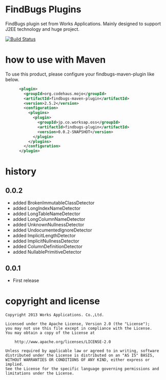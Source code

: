 # FindBugs Plugins
FindBugs plugin set from Works Applications. Mainly designed to support J2EE technology and huge project.

[![Build Status](https://secure.travis-ci.org/WorksApplications/findbugs-plugin.png)](http://travis-ci.org/WorksApplications/findbugs-plugin)

# how to use with Maven

To use this product, please configure your findbugs-maven-plugin like below.

```xml
      <plugin>
        <groupId>org.codehaus.mojo</groupId>
        <artifactId>findbugs-maven-plugin</artifactId>
        <version>2.5.2</version>
        <configuration>
          <plugins>
            <plugin>
              <groupId>jp.co.worksap.oss</groupId>
              <artifactId>findbugs-plugin</artifactId>
              <version>0.0.2-SNAPSHOT</version>
            </plugin>
          </plugins>
        </configuration>
      </plugin>
```

# history

## 0.0.2

- added BrokenImmutableClassDetector
- added LongIndexNameDetector
- added LongTableNameDetector
- added LongColumnNameDetector
- added UnknownNullnessDetector
- added UndocumentedIgnoreDetector
- added ImplicitLengthDetector
- added ImplicitNullnessDetector
- added ColumnDefinitionDetector
- added NullablePrimitiveDetector

## 0.0.1

- First release

# copyright and license

    Copyright 2013 Works Applications. Co.,Ltd.
    
    Licensed under the Apache License, Version 2.0 (the "License");
    you may not use this file except in compliance with the License.
    You may obtain a copy of the License at
    
        http://www.apache.org/licenses/LICENSE-2.0
    
    Unless required by applicable law or agreed to in writing, software
    distributed under the License is distributed on an "AS IS" BASIS,
    WITHOUT WARRANTIES OR CONDITIONS OF ANY KIND, either express or implied.
    See the License for the specific language governing permissions and
    limitations under the License.
